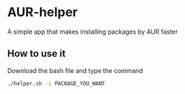 # AUR-helper
A simple app that makes installing packages by AUR faster
## How to use it
Download the bash file and type the command
```bash
./helper.sh -i PACKAGE_YOU_WANT
```
